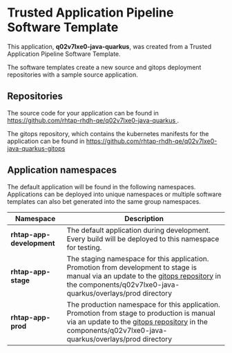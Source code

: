 # Trusted Application Pipeline Software Template

This application, **q02v7lxe0-java-quarkus**, was created from a Trusted Application Pipeline Software Template.

The software templates create a new source and gitops deployment repositories with a sample source application. 

## Repositories

The source code for your application can be found in [https://github.com/rhtap-rhdh-qe/q02v7lxe0-java-quarkus ](https://github.com/rhtap-rhdh-qe/q02v7lxe0-java-quarkus ).
 
The gitops repository, which contains the kubernetes manifests for the application can be found in 
[https://github.com/rhtap-rhdh-qe/q02v7lxe0-java-quarkus-gitops ](https://github.com/rhtap-rhdh-qe/q02v7lxe0-java-quarkus-gitops ) 

## Application namespaces 

The default application will be found in the following namespaces. Applications can be deployed into unique namespaces or multiple software templates can also bet generated into the same group namespaces.  

|  Namespace   |  Description   |  
| -------- | -------- |   
| **rhtap-app-development** | The default application during development. Every build will be deployed to this namespace for testing. | 
| **rhtap-app-stage** | The staging namespace for this application. Promotion from development to stage is manual via an update to the [gitops repository](https://github.com/rhtap-rhdh-qe/q02v7lxe0-java-quarkus-gitops ) in the components/q02v7lxe0-java-quarkus/overlays/prod directory |  
| **rhtap-app-prod** | The production namespace for this application. Promotion from stage to production is manual via an update to the [gitops repository](https://github.com/rhtap-rhdh-qe/q02v7lxe0-java-quarkus-gitops ) in the components/q02v7lxe0-java-quarkus/overlays/prod directory | 